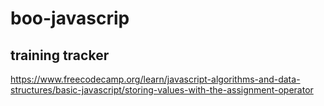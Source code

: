 # boo-javascrip
## training tracker
https://www.freecodecamp.org/learn/javascript-algorithms-and-data-structures/basic-javascript/storing-values-with-the-assignment-operator